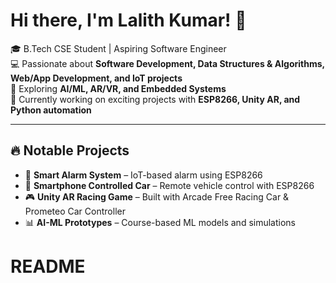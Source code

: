 # Hi there, I'm Lalith Kumar! 👋

🎓 B.Tech CSE Student | Aspiring Software Engineer  
💻 Passionate about **Software Development, Data Structures & Algorithms, Web/App Development, and IoT projects**  
🚀 Exploring **AI/ML, AR/VR, and Embedded Systems**  
🌱 Currently working on exciting projects with **ESP8266, Unity AR, and Python automation**

---

## 🔥 Notable Projects
- 📡 **Smart Alarm System** – IoT-based alarm using ESP8266  
- 🚗 **Smartphone Controlled Car** – Remote vehicle control with ESP8266  
- 🎮 **Unity AR Racing Game** – Built with Arcade Free Racing Car & Prometeo Car Controller  
- 📊 **AI-ML Prototypes** – Course-based ML models and simulations  
# README
